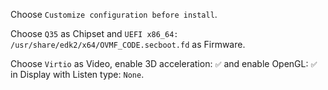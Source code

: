 Choose `Customize configuration before install`.

Choose `Q35` as Chipset and `UEFI x86_64: /usr/share/edk2/x64/OVMF_CODE.secboot.fd` as Firmware.

Choose `Virtio` as Video, enable 3D acceleration: `✅` and enable OpenGL: `✅` in Display with Listen type: `None`.

